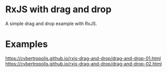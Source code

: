 # RxJS with drag and drop

A simple drag and drop example with RxJS.

# Examples

https://cybertropolis.github.io/rxjs-drag-and-drop/drag-and-drop-01.html
https://cybertropolis.github.io/rxjs-drag-and-drop/drag-and-drop-02.html
